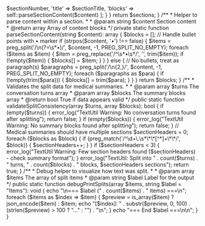 <?php

namespace OpenEMR\Common\Utils;

/**
 * Utility class for parsing medical transcripts and summaries into structured blocks
 * for evidence linking and highlighting features.
 */
class TextUtil
{
    /**
     * Splits a transcript into an array of conversation turns based on speaker changes.
     * Handles transcripts with title lines and indented dashes.
     *
     * @param string $transcript The full transcript text.
     * @return array An array of conversation turns.
     */
    public static function splitByConversationTurns(string $transcript): array
    {
        if (empty(trim($transcript))) {
            return [];
        }
        
        // Normalize line endings
        $normalized = str_replace(["\r\n", "\r"], "\n", $transcript);
        
        // Remove common title lines if present
        $normalized = preg_replace('/^.*(?:Transcription|Transcript|Visit Notes?).*\n/i', '', $normalized);
        
        // Split by dash at the beginning of a line (handles indentation)
        $turns = preg_split('/^\s*-\s*/m', $normalized, -1, PREG_SPLIT_NO_EMPTY);
        
        // Clean up each turn
        $cleanedTurns = [];
        foreach ($turns as $turn) {
            $turn = trim($turn);
            if (!empty($turn)) {
                $cleanedTurns[] = $turn;
            }
        }
        
        return $cleanedTurns;
    }

    /**
     * Splits a structured medical summary into logical blocks.
     * Handles numbered sections, bullet points (•), and nested structures.
     * 
     * @param string $summaryText The AI-generated summary text.
     * @return array An array of summary blocks.
     */
    public static function splitSummaryIntoBlocks(string $summaryText): array
    {
        if (empty(trim($summaryText))) {
            return [];
        }
        
        // Normalize line endings
        $summaryText = str_replace(["\r\n", "\r"], "\n", $summaryText);
        
        $blocks = [];
        
        // Split by numbered section headers (e.g., "1. **History of Present Illness**")
        $sections = preg_split('/(?=^\d+\.\s*\*\*[^*]+\*\*)/m', $summaryText, -1, PREG_SPLIT_NO_EMPTY);
        
        foreach ($sections as $section) {
            $section = trim($section);
            if (empty($section)) continue;
            
            // Extract section header if present
            if (preg_match('/^(\d+\.\s*\*\*[^*]+\*\*)/m', $section, $matches)) {
                $header = trim($matches[1]);
                $blocks[] = $header;
                
                // Remove header from section content
                $section = trim(substr($section, strlen($matches[0])));
            }
            
            // Split remaining content by paragraphs
            $paragraphs = preg_split('/\n{2,}/', $section, -1, PREG_SPLIT_NO_EMPTY);
            
            foreach ($paragraphs as $paragraph) {
                $paragraph = trim($paragraph);
                if (empty($paragraph)) continue;
                
                // Check for bullet points (• or -)
                if (preg_match('/^\s*[•\-]/m', $paragraph)) {
                    // Split by bullet points, handling multi-line content
                    $items = preg_split('/\n(?=\s*[•\-])/', $paragraph, -1, PREG_SPLIT_NO_EMPTY);
                    
                    foreach ($items as $item) {
                        // Clean bullet marker and trim
                        $item = preg_replace('/^\s*[•\-]\s*/', '', trim($item));
                        if (!empty($item)) {
                            // Check for sub-sections within bullet (e.g., "Assessment:" or "Plan:")
                            if (preg_match('/^(\*\*[^*]+\*\*):(.*)$/s', $item, $subMatches)) {
                                // Split Assessment/Plan type entries
                                $blocks[] = trim($subMatches[1]) . ':';
                                $remainingContent = trim($subMatches[2]);
                                if (!empty($remainingContent)) {
                                    $blocks[] = $remainingContent;
                                }
                            } else {
                                $blocks[] = $item;
                            }
                        }
                    }
                } else {
                    // Regular paragraph or special format
                    // Check for system review format (e.g., "Respiratory: – Finding 1")
                    if (preg_match('/^([A-Z][a-z]+):\s*–/m', $paragraph)) {
                        $systems = preg_split('/\n(?=[A-Z][a-z]+:\s*–)/', $paragraph);
                        foreach ($systems as $system) {
                            $blocks[] = trim($system);
                        }
                    } else {
                        $blocks[] = $paragraph;
                    }
                }
            }
        }
        
        return $blocks;
    }

    /**
     * Alternative method to split summary preserving more structure.
     * Useful if you need to maintain section hierarchy.
     * 
     * @param string $summaryText The AI-generated summary text.
     * @return array Nested array with sections and their content blocks
     */
    public static function splitSummaryIntoSections(string $summaryText): array
    {
        if (empty(trim($summaryText))) {
            return [];
        }
        
        $summaryText = str_replace(["\r\n", "\r"], "\n", $summaryText);
        $sections = [];
        
        // Split by numbered sections
        $parts = preg_split('/(?=^\d+\.\s*\*\*[^*]+\*\*)/m', $summaryText, -1, PREG_SPLIT_NO_EMPTY);
        
        foreach ($parts as $part) {
            if (preg_match('/^(\d+)\.\s*\*\*([^*]+)\*\*\s*(.*)$/s', trim($part), $matches)) {
                $sectionNumber = $matches[1];
                $sectionTitle = $matches[2];
                $content = trim($matches[3]);
                
                $sections[] = [
                    'number' => $sectionNumber,
                    'title' => $sectionTitle,
                    'blocks' => self::parseSectionContent($content)
                ];
            }
        }
        
        return $sections;
    }

    /**
     * Helper to parse content within a section.
     * 
     * @param string $content Section content
     * @return array Array of content blocks
     */
    private static function parseSectionContent(string $content): array
    {
        $blocks = [];
        
        // Handle bullet points with • marker
        if (strpos($content, '•') !== false) {
            $items = preg_split('/\n(?=\s*•)/', $content, -1, PREG_SPLIT_NO_EMPTY);
            foreach ($items as $item) {
                $item = preg_replace('/^\s*•\s*/', '', trim($item));
                if (!empty($item)) {
                    $blocks[] = $item;
                }
            }
        } else {
            // No bullets, treat as paragraph(s)
            $paragraphs = preg_split('/\n{2,}/', $content, -1, PREG_SPLIT_NO_EMPTY);
            foreach ($paragraphs as $para) {
                if (!empty(trim($para))) {
                    $blocks[] = trim($para);
                }
            }
        }
        
        return $blocks;
    }

    /**
     * Validates the split data for medical summaries.
     * 
     * @param array $turns The conversation turns array
     * @param array $blocks The summary blocks array
     * @return bool True if data appears valid
     */
    public static function validateSplitConsistency(array $turns, array $blocks): bool
    {
        if (empty($turns)) {
            error_log("TextUtil Warning: No conversation turns found after splitting");
            return false;
        }
        
        if (empty($blocks)) {
            error_log("TextUtil Warning: No summary blocks found after splitting");
            return false;
        }
        
        // Medical summaries should have multiple sections
        $sectionHeaders = 0;
        foreach ($blocks as $block) {
            if (preg_match('/^\d+\.\s*\*\*[^*]+\*\*/', $block)) {
                $sectionHeaders++;
            }
        }
        
        if ($sectionHeaders < 3) {
            error_log("TextUtil Warning: Few section headers found ($sectionHeaders) - check summary format");
        }
        
        error_log("TextUtil: Split into " . count($turns) . " turns, " . count($blocks) . " blocks, $sectionHeaders sections");
        
        return true;
    }

    /**
     * Debug helper to visualize how text was split.
     * 
     * @param array $items The array of split items
     * @param string $label Label for the output
     */
    public static function debugPrintSplits(array $items, string $label = "Items"): void
    {
        echo "\n=== $label (" . count($items) . " items) ===\n";
        foreach ($items as $index => $item) {
            $preview = is_array($item) ? json_encode($item) : $item;
            echo "[$index]: " . substr($preview, 0, 100) . (strlen($preview) > 100 ? "..." : "") . "\n";
        }
        echo "=== End $label ===\n\n";
    }
}